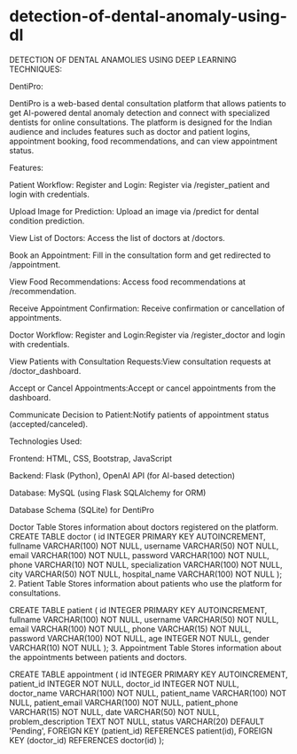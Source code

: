 # detection-of-dental-anomaly-using-dl


DETECTION OF DENTAL ANAMOLIES USING DEEP LEARNING TECHNIQUES:

DentiPro:

DentiPro is a web-based dental consultation platform that allows patients to get AI-powered dental anomaly detection and connect with specialized dentists for online consultations. The platform is designed for the Indian audience and includes features such as doctor and patient logins, appointment booking, food recommendations, and can view appointment status.

Features:

Patient Workflow: Register and Login: Register via /register_patient and login with credentials.

Upload Image for Prediction: Upload an image via /predict for dental condition prediction.

View List of Doctors: Access the list of doctors at /doctors.

Book an Appointment: Fill in the consultation form and get redirected to /appointment.

View Food Recommendations: Access food recommendations at /recommendation.

Receive Appointment Confirmation: Receive confirmation or cancellation of appointments.

Doctor Workflow: Register and Login:Register via /register_doctor and login with credentials.

View Patients with Consultation Requests:View consultation requests at /doctor_dashboard.

Accept or Cancel Appointments:Accept or cancel appointments from the dashboard.

Communicate Decision to Patient:Notify patients of appointment status (accepted/canceled).

Technologies Used:

Frontend: HTML, CSS, Bootstrap, JavaScript

Backend: Flask (Python), OpenAI API (for AI-based detection)

Database: MySQL (using Flask SQLAlchemy for ORM)

Database Schema (SQLite) for DentiPro

Doctor Table Stores information about doctors registered on the platform. CREATE TABLE doctor ( id INTEGER PRIMARY KEY AUTOINCREMENT, fullname VARCHAR(100) NOT NULL, username VARCHAR(50) NOT NULL, email VARCHAR(100) NOT NULL, password VARCHAR(100) NOT NULL, phone VARCHAR(10) NOT NULL, specialization VARCHAR(100) NOT NULL, city VARCHAR(50) NOT NULL, hospital_name VARCHAR(100) NOT NULL ); 2. Patient Table Stores information about patients who use the platform for consultations.

CREATE TABLE patient ( id INTEGER PRIMARY KEY AUTOINCREMENT, fullname VARCHAR(100) NOT NULL, username VARCHAR(50) NOT NULL, email VARCHAR(100) NOT NULL, phone VARCHAR(15) NOT NULL, password VARCHAR(100) NOT NULL, age INTEGER NOT NULL, gender VARCHAR(10) NOT NULL ); 3. Appointment Table Stores information about the appointments between patients and doctors.

CREATE TABLE appointment ( id INTEGER PRIMARY KEY AUTOINCREMENT, patient_id INTEGER NOT NULL, doctor_id INTEGER NOT NULL, doctor_name VARCHAR(100) NOT NULL, patient_name VARCHAR(100) NOT NULL, patient_email VARCHAR(100) NOT NULL, patient_phone VARCHAR(15) NOT NULL, date VARCHAR(50) NOT NULL, problem_description TEXT NOT NULL, status VARCHAR(20) DEFAULT 'Pending', FOREIGN KEY (patient_id) REFERENCES patient(id), FOREIGN KEY (doctor_id) REFERENCES doctor(id) );

